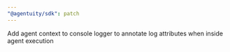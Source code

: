 ```yaml
---
"@agentuity/sdk": patch
---
```


Add agent context to console logger to annotate log attributes when inside agent execution
